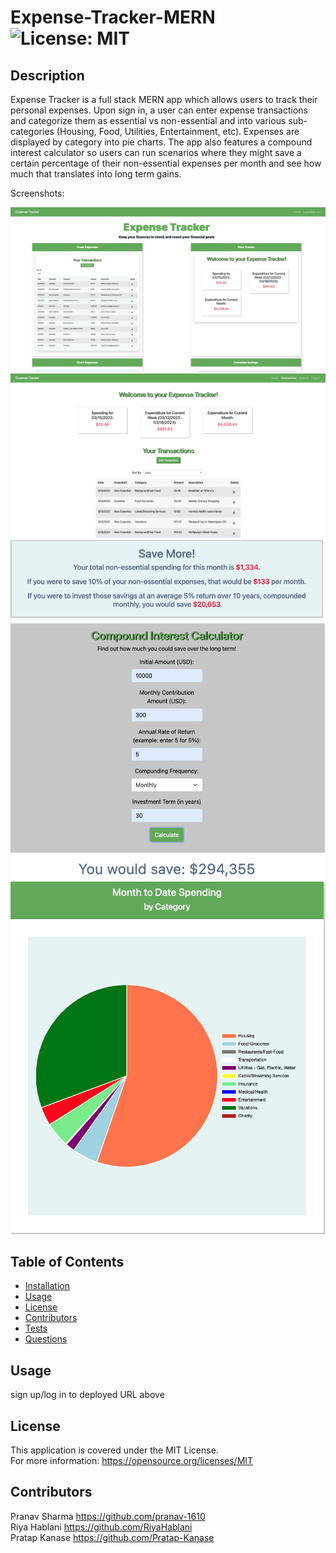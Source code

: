 # Expense-Tracker-MERN<br>![License: MIT](https://img.shields.io/badge/License-MIT-yellow.svg)

  ## Description

  Expense Tracker is a full stack MERN app which allows users to track their personal expenses. Upon sign in, a user can enter expense transactions and categorize them as essential vs non-essential and into various sub-categories (Housing, Food, Utilities, Entertainment, etc). Expenses are displayed by category into pie charts. The app also features a compound interest calculator so users can run scenarios where they might save a certain percentage of their non-essential expenses per month and see how much that translates into long term gains.

  Screenshots:

  ![screenshot_1](./client/public/images/appScreenshot1.png)
  ![screenshot_2](./client/public/images/appScreenshot2.png)
  ![screenshot_3](./client/public/images/appScreenshot3.png)
  ![screenshot_4](./client/public/images/appScreenshot4.png)


  
  ## Table of Contents
  
  - [Installation](#installation)
  - [Usage](#usage)
  - [License](#license)
  - [Contributors](#contributors)
  - [Tests](#tests)
  - [Questions](#questions)
  

  
  ## Usage
  
  sign up/log in to deployed URL above

  ## License
This application is covered under the MIT License.
<br>For more information: https://opensource.org/licenses/MIT
  
  ## Contributors
  Pranav Sharma https://github.com/pranav-1610 <br>
  Riya Hablani https://github.com/RiyaHablani <br>
  Pratap Kanase https://github.com/Pratap-Kanase <br>
 
